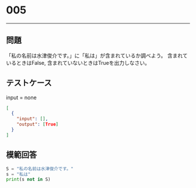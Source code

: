 # 005

---

## 問題

「私の名前は水津俊介です。」に「私は」が含まれているか調べよう。
含まれているときはFalse, 含まれていないときはTrueを出力しなさい。

## テストケース

input = none

```json
[
  {
    "input": [],
    "output": [True]
  }
]
```

## 模範回答

```python
S = "私の名前は水津俊介です。"
s = "私は"
print(s not in S)
```
